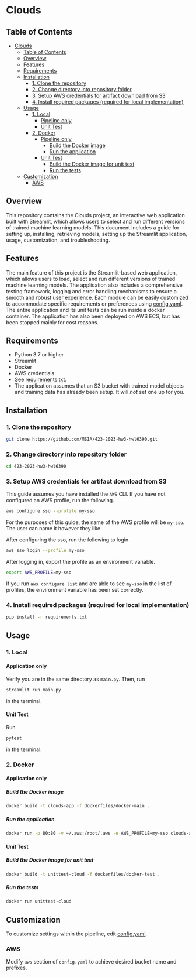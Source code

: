 # Clouds

## Table of Contents

- [Clouds](#clouds)
  - [Table of Contents](#table-of-contents)
  - [Overview](#overview)
  - [Features](#features)
  - [Requirements](#requirements)
  - [Installation](#installation)
    - [1. Clone the repository](#1-clone-the-repository)
    - [2. Change directory into repository folder](#2-change-directory-into-repository-folder)
    - [3. Setup AWS credentials for artifact download from S3](#3-setup-aws-credentials-for-artifact-download-from-s3)
    - [4. Install required packages (required for local implementation)](#4-install-required-packages-required-for-local-implementation)
  - [Usage](#usage)
    - [1. Local](#1-local)
      - [Pipeline only](#pipeline-only)
      - [Unit Test](#unit-test)
    - [2. Docker](#2-docker)
      - [Pipeline only](#pipeline-only-1)
        - [Build the Docker image](#build-the-docker-image)
        - [Run the application](#run-the-application)
      - [Unit Test](#unit-test-1)
        - [Build the Docker image for unit test](#build-the-docker-image-for-unit-test)
        - [Run the tests](#run-the-tests)
  - [Customization](#customization)
    - [AWS](#aws)


## Overview

This repository contains the Clouds project, an interactive web application built with Streamlit, which allows users to select and run different versions of trained machine learning models. This document includes a guide for setting up, installing, retrieving models, setting up the Streamlit application, usage, customization, and troubleshooting.

## Features

The main feature of this project is the Streamlit-based web application, which allows users to load, select and run different versions of trained machine learning models. The application also includes a comprehensive testing framework, logging and error handling mechanisms to ensure a smooth and robust user experience. Each module can be easily customized to accommodate specific requirements or preferences using [config.yaml](config/config.yaml). The entire application and its unit tests can be run inside a docker container. The application has also been deployed on AWS ECS, but has been stopped mainly for cost reasons.

## Requirements
- Python 3.7 or higher
- Streamlit
- Docker
- AWS credentials
- See [requirements.txt](requirements.txt).
- The application assumes that an S3 bucket with trained model objects and training data has already been setup. It will *not* set one up for you.

## Installation

### 1. Clone the repository

```bash
git clone https://github.com/MSIA/423-2023-hw3-hwl6390.git
```

### 2. Change directory into repository folder

```bash
cd 423-2023-hw3-hwl6390
```

### 3. Setup AWS credentials for artifact download from S3

This guide assumes you have installed the `AWS` CLI. If you have not configured an AWS profile, run the following.

```bash
aws configure sso --profile my-sso
```
For the purposes of this guide, the name of the AWS profile will be `my-sso`. The user can name it however they like.

After configuring the sso, run the following to login.

```bash
aws sso login --profile my-sso
```

After logging in, export the profile as an environment variable.

```bash
export AWS_PROFILE=my-sso
```

If you run `aws configure list` and are able to see `my-sso` in the list of profiles, the environment variable has been set correctly.

### 4. Install required packages (required for local implementation)

```bash
pip install -r requirements.txt
```

## Usage

### 1. Local

#### Application only

Verify you are in the same directory as `main.py`. Then, run

```bash
streamlit run main.py
```
in the terminal.

#### Unit Test

Run

```bash
pytest
```
in the terminal.

### 2. Docker

#### Application only

##### Build the Docker image

```bash
docker build -t clouds-app -f dockerfiles/docker-main .
```

##### Run the application

```bash
docker run -p 80:80 -v ~/.aws:/root/.aws -e AWS_PROFILE=my-sso clouds-app
```

#### Unit Test

##### Build the Docker image for unit test

```bash
docker build -t unittest-cloud -f dockerfiles/docker-test .
```

##### Run the tests

```bash
docker run unittest-cloud
```

## Customization

To customize settings within the pipeline, edit [config.yaml](config/config.yaml).

### AWS

Modify `aws` section of `config.yaml` to achieve desired bucket name and prefixes.
